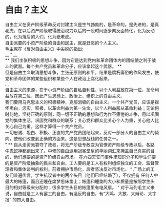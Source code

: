 # 自由？主义
  自由主义在资产阶级革命反对封建主义是生气勃勃的，是革命的，是先进的，是真老虎，在以后资产阶级取得统治权力以后的一段时间逐步向反面转化，化为反动的，化为落后的人们，化为纸老虎。 <br>
  自由派要的小资产阶级的自由和民主，就是丑恶的个人主义。 <br>
  毛主席在《反对自由主义》中尖锐的指出: <br>
  __ “ __<br>
  ** 我们主张积极的思想斗争，因为它是达到党内和革命团体内的团结使之利于战斗的武器。每个共产党员和革命分子，应该拿起这个武器。 **<br>
  但是自由主义取消思想斗争，主张无原则的和平，结果是腐朽庸俗的作风发生，使党和革命团体的某些组织和某些个人在政治上腐化起来。<br>
  …<br>
  自由主义的来源，在于小资产阶级的自私自利性，以个人利益放在第一位，革命利益放在第二位，因此产生思想上、政治上、组织上的自由主义。<br>
  我们要用马克思主义的积极精神，克服消极的自由主义。一个共产党员，应该是襟怀坦白，忠实，积极，以革命利益为第一生命，以个人利益服从革命利益；无论何时何地，坚持正确的原则，同一切不正确的思想和行为作不疲倦的斗争，用以巩固党的集体生活，巩固党和群众的联系；关心党和群众比关心个人为重，关心他人比关心自己为重。这样才算得一个共产党员。<br>
  一切忠诚、坦白、积极、正直的共产党员团结起来，反对一部分人的自由主义的倾向，使他们改变到正确的方面来。这是思想战线的任务之一。<br>
” **
自从走资派篡夺了政权，将无产阶级专政变为官僚资产阶级专政以后，各路牛鬼蛇神都跑出来了。中修的自由派用冠冕堂皇的华丽词汇来掩盖自己真实的目的，他们想要的是资产阶级自由市场。
在六四天安门事件里知识分子和学生们要的是资产阶级抽象的民主和自由，工人要的是工人有权利组织独立的工会、监督管理者和集体谈判的权利。前者拥护市场化，后者坚决反对市场化。 
“
广场上的工友们普遍传言，学生抗议者中的两个头目（他们已经结婚了），不仅拥有 任何人中最大的帐篷，而且还睡在席梦思床垫上；帐篷和睡垫的大小和质量是按照学生头 目的相对等级来分配的；很多学生头目的帐篷里有电风扇。
“
对于马列毛主义来说，自由就是工人有罢工的自由，有造反的自由，有“大鸣、大放、大辩论、大字报” 的四大自由。


